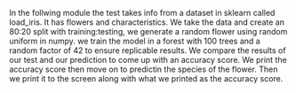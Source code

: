 In the follwing module the test takes info from a dataset in sklearn called load_iris. It has flowers and characteristics. We take the data and create an 80:20 split with training:testing, we generate a random flower using random uniform in numpy. we train the model in a forest with 100 trees and a random factor of 42 to ensure replicable results. We compare the results of our test and our prediction to come up with an accuracy score. We print the accuracy score then move on to predictin the species of the flower. Then we print it to the screen along with what we printed as the accuracy score.
